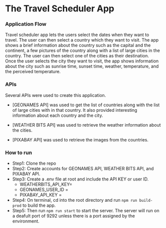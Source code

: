# The Travel Scheduler App

### Application Flow
Travel scheduler app lets the users select the dates when they want to travel. The user can then select a country which they want to visit. The app shows a brief information about the country such as the capital and the continent, a few pictures of the country along with a list of large cities in the country. The user can then select one of the cities as their destination. Once the user selects the city they want to visit, the app shows information about the city such as sunrise time, sunset time, weather, temperature, and the perceived temperature.

### APIs
Several APIs were used to create this application.

- [GEONAMES API] was used to get the list of countries along with the list of large cities with in that country. It also provided interesting information about each country and the city.

- [WEATHER BITS API] was used to retrieve the weather information about the cities.

- [PIXABAY API] was used to retrieve the images from the countries.

### How to run
* Step1: Clone the repo
* Step2: Create accounts for GEONAMES API, WEATHER BITS API, and PIXABAY API.
* Step3: Create a .env file at root and include the API KEY or user ID.
    * WEATHERBITS_API_KEY=
    * GEONAMES_USER_ID =
    * PIXABAY_API_KEY =
* Step4: On terminal, cd into the root directory and run `npm run build-prod` to build the app.
* Step5: Then run `npm run start` to start the server. The server will run on a deafult port of 9292 unless there is a port assigned by the environment.

